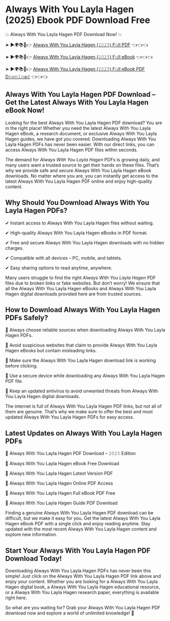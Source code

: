 # Always With You Layla Hagen (2025) Ebook PDF Download Free

💥 Always With You Layla Hagen PDF Download Now! 💥

➤ ►🌍📚📱👉 [Always With You Layla Hagen (𝟸𝟶𝟸𝟻) F𝚞ll PDF](https://getpdf.xyz/always-with-you-layla-hagen) 👈👈👈


➤ ►🌍📚📱👉 [Always With You Layla Hagen (𝟸𝟶𝟸𝟻) F𝚞ll eBook](https://getpdf.xyz/always-with-you-layla-hagen) 👈👈👈


➤ ►🌍📚📱👉 [Always With You Layla Hagen (𝟸𝟶𝟸𝟻) F𝚞ll eBook PDF D𝚘𝚠𝚗𝚕𝚘a𝚍](https://getpdf.xyz/always-with-you-layla-hagen) 👈👈👈


## Always With You Layla Hagen PDF Download – Get the Latest Always With You Layla Hagen eBook Now!

Looking for the best Always With You Layla Hagen PDF download? You are in the right place! Whether you need the latest Always With You Layla Hagen eBook, a research document, or exclusive Always With You Layla Hagen guides, we have got you covered. Downloading Always With You Layla Hagen PDFs has never been easier. With our direct links, you can access Always With You Layla Hagen PDF files within seconds.

The demand for *Always With You Layla Hagen* PDFs is growing daily, and many users want a trusted source to get their hands on these files. That’s why we provide safe and secure Always With You Layla Hagen eBook downloads. No matter where you are, you can instantly get access to the latest Always With You Layla Hagen PDF online and enjoy high-quality content.

## Why Should You Download Always With You Layla Hagen PDFs?

✔ Instant access to Always With You Layla Hagen files without waiting.

✔ High-quality Always With You Layla Hagen eBooks in PDF format.

✔ Free and secure Always With You Layla Hagen downloads with no hidden charges.

✔ Compatible with all devices – PC, mobile, and tablets.

✔ Easy sharing options to read anytime, anywhere.

Many users struggle to find the right *Always With You Layla Hagen* PDF files due to broken links or fake websites. But don’t worry! We ensure that all the Always With You Layla Hagen eBooks and Always With You Layla Hagen digital downloads provided here are from trusted sources.

## How to Download Always With You Layla Hagen PDFs Safely?

📌 Always choose reliable sources when downloading Always With You Layla Hagen PDFs.

📌 Avoid suspicious websites that claim to provide Always With You Layla Hagen eBooks but contain misleading links.

📌 Make sure the Always With You Layla Hagen download link is working before clicking.

📌 Use a secure device while downloading any Always With You Layla Hagen PDF file.

📌 Keep an updated antivirus to avoid unwanted threats from Always With You Layla Hagen digital downloads.

The internet is full of Always With You Layla Hagen PDF links, but not all of them are genuine. That’s why we make sure to offer the best and most updated Always With You Layla Hagen PDFs for easy access.

## Latest Updates on Always With You Layla Hagen PDFs

🔹 Always With You Layla Hagen PDF Download – 𝟸𝟶𝟸𝟻 Edition

🔹 Always With You Layla Hagen eBook Free Download

🔹 Always With You Layla Hagen Latest Version PDF

🔹 Always With You Layla Hagen Online PDF Access

🔹 Always With You Layla Hagen Full eBook PDF Free

🔹 Always With You Layla Hagen Guide PDF Download

Finding a genuine Always With You Layla Hagen PDF download can be difficult, but we make it easy for you. Get the latest Always With You Layla Hagen eBook PDF with a single click and enjoy reading anytime. Stay updated with the most recent Always With You Layla Hagen content and explore new information.

## Start Your Always With You Layla Hagen PDF Download Today!

Downloading Always With You Layla Hagen PDFs has never been this simple! Just click on the Always With You Layla Hagen PDF link above and enjoy your content. Whether you are looking for a Always With You Layla Hagen digital book, a Always With You Layla Hagen educational resource, or a Always With You Layla Hagen research paper, everything is available right here.

So what are you waiting for? Grab your Always With You Layla Hagen PDF download now and explore a world of unlimited knowledge! 🚀